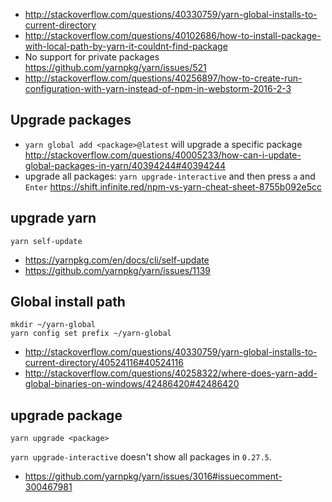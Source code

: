 - http://stackoverflow.com/questions/40330759/yarn-global-installs-to-current-directory
- http://stackoverflow.com/questions/40102686/how-to-install-package-with-local-path-by-yarn-it-couldnt-find-package
- No support for private packages https://github.com/yarnpkg/yarn/issues/521
- http://stackoverflow.com/questions/40256897/how-to-create-run-configuration-with-yarn-instead-of-npm-in-webstorm-2016-2-3

## Upgrade packages

- `yarn global add <package>@latest` will upgrade a specific package http://stackoverflow.com/questions/40005233/how-can-i-update-global-packages-in-yarn/40394244#40394244
- upgrade all packages: `yarn upgrade-interactive` and then press `a` and `Enter` https://shift.infinite.red/npm-vs-yarn-cheat-sheet-8755b092e5cc

## upgrade yarn

`yarn self-update`

- https://yarnpkg.com/en/docs/cli/self-update
- https://github.com/yarnpkg/yarn/issues/1139

## Global install path

```
mkdir ~/yarn-global
yarn config set prefix ~/yarn-global
```

- http://stackoverflow.com/questions/40330759/yarn-global-installs-to-current-directory/40524116#40524116
- http://stackoverflow.com/questions/40258322/where-does-yarn-add-global-binaries-on-windows/42486420#42486420

## upgrade package

`yarn upgrade <package>`

`yarn upgrade-interactive` doesn't show all packages in `0.27.5`.

- https://github.com/yarnpkg/yarn/issues/3016#issuecomment-300467981
